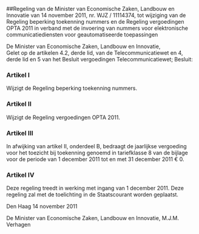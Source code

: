<meta http-equiv='Content-Type' content='text/html; charset=utf-8' />

##Regeling van de Minister van Economische Zaken, Landbouw en Innovatie van 14 november 2011, nr. WJZ / 11114374, tot wijziging van de Regeling beperking toekenning nummers en de Regeling vergoedingen OPTA 2011 in verband met de invoering van nummers voor elektronische communicatiediensten voor geautomatiseerde toepassingen

De Minister van Economische Zaken, Landbouw en Innovatie,  
Gelet op de artikelen 4.2, derde lid, van de Telecommunicatiewet en 4, derde lid en 5 van het Besluit vergoedingen Telecommunicatiewet;
Besluit:    

### Artikel  I  

Wijzigt de Regeling beperking toekenning nummers. 

### Artikel  II  

Wijzigt de Regeling vergoedingen OPTA 2011. 

### Artikel  III  

In afwijking van artikel II, onderdeel B, bedraagt de jaarlijkse vergoeding voor het toezicht bij toekenning genoemd in tariefklasse 8 van de bijlage voor de periode van 1 december 2011 tot en met 31 december 2011 € 0. 

### Artikel  IV  

Deze regeling treedt in werking met ingang van 1 december 2011. 
Deze regeling zal met de toelichting in de Staatscourant worden geplaatst.   

Den Haag 
14 november 2011   

De 
Minister van Economische Zaken, Landbouw en Innovatie, 
M.J.M. Verhagen     
